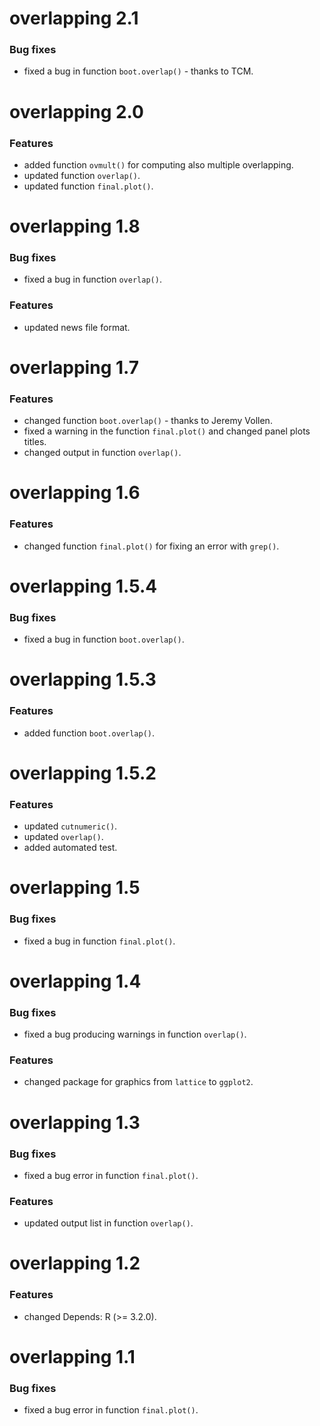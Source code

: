 # overlapping 2.1 

### Bug fixes 

- fixed a bug in function `boot.overlap()` - thanks to TCM.  

# overlapping 2.0   

### Features 

- added function `ovmult()` for computing also multiple overlapping.  
- updated function `overlap()`.  
- updated function `final.plot()`.  

# overlapping 1.8  

### Bug fixes  

- fixed a bug in function `overlap()`.  

### Features  

- updated news file format.  

# overlapping 1.7  

### Features  

- changed function `boot.overlap()` - thanks to Jeremy Vollen.  
- fixed a warning in the function `final.plot()` and changed panel plots titles.  
- changed output in function `overlap()`.  

# overlapping 1.6  

### Features  

- changed function `final.plot()` for fixing an error with `grep()`.  

# overlapping 1.5.4  

### Bug fixes   

- fixed a bug in function `boot.overlap()`.   

# overlapping 1.5.3  

### Features  

- added function `boot.overlap()`.  

# overlapping 1.5.2   

### Features  

- updated `cutnumeric()`.  
- updated `overlap()`.   
- added automated test.   

# overlapping 1.5   

### Bug fixes    

- fixed a bug in function `final.plot()`.  

# overlapping 1.4  

### Bug fixes   

- fixed a bug producing warnings in function `overlap()`.  

### Features  

- changed package for graphics from `lattice` to `ggplot2`.  

# overlapping 1.3  

### Bug fixes    

- fixed a bug error in function `final.plot()`.  

### Features  

- updated output list in function `overlap()`.  

# overlapping 1.2  
  
### Features    

- changed Depends: R (>= 3.2.0).  

# overlapping 1.1  

### Bug fixes   

- fixed a bug error in function `final.plot()`.  
  
